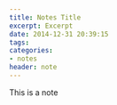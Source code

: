 ```yaml
---
title: Notes Title
excerpt: Excerpt
date: 2014-12-31 20:39:15
tags:
categories:
- notes
header: note
---
```


This is a note